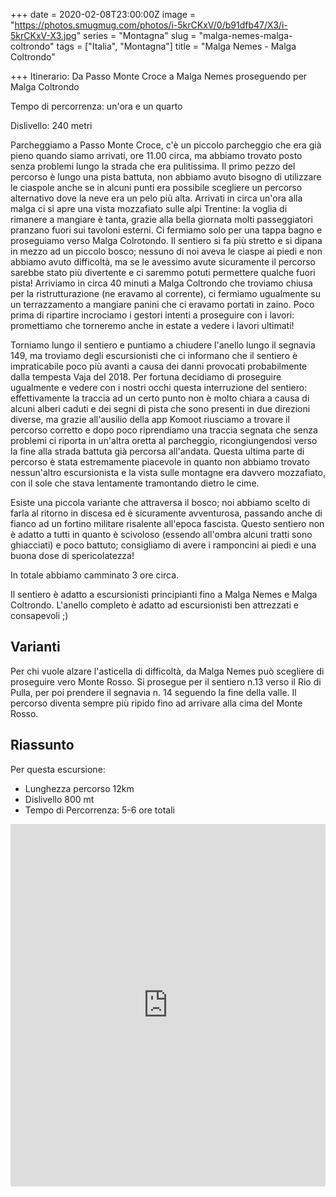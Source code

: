 +++
date = 2020-02-08T23:00:00Z
image = "https://photos.smugmug.com/photos/i-5krCKxV/0/b91dfb47/X3/i-5krCKxV-X3.jpg"
series = "Montagna"
slug = "malga-nemes-malga-coltrondo"
tags = ["Italia", "Montagna"]
title = "Malga Nemes - Malga Coltrondo"

+++
Itinerario: Da Passo Monte Croce a Malga Nemes proseguendo per Malga Coltrondo

Tempo di percorrenza: un'ora e un quarto

Dislivello: 240 metri

Parcheggiamo a Passo Monte Croce, c'è un piccolo parcheggio che era già pieno quando siamo arrivati, ore 11.00 circa, ma abbiamo trovato posto senza problemi lungo la strada che era pulitissima. Il primo pezzo del percorso è lungo una pista battuta, non abbiamo avuto bisogno di utilizzare le ciaspole anche se in alcuni punti era possibile scegliere un percorso alternativo dove la neve era un pelo più alta. Arrivati in circa un'ora alla malga ci si apre una vista mozzafiato sulle alpi Trentine: la voglia di rimanere a mangiare è tanta, grazie alla bella giornata molti passeggiatori pranzano fuori sui tavoloni esterni. Ci fermiamo solo per una tappa bagno e proseguiamo verso Malga Colrotondo. Il sentiero si fa più stretto e si dipana in mezzo ad un piccolo bosco; nessuno di noi aveva le ciaspe ai piedi e non abbiamo avuto difficoltà, ma se le avessimo avute sicuramente il percorso sarebbe stato più divertente e ci saremmo potuti permettere qualche fuori pista! Arriviamo in circa 40 minuti a Malga Coltrondo che troviamo chiusa per la ristrutturazione (ne eravamo al corrente), ci fermiamo ugualmente su un terrazzamento a mangiare panini che ci eravamo portati in zaino. Poco prima di ripartire incrociamo i gestori intenti a proseguire con i lavori: promettiamo che torneremo anche in estate a vedere i lavori ultimati!

Torniamo lungo il sentiero e puntiamo a chiudere l'anello lungo il segnavia 149, ma troviamo degli escursionisti che ci informano che il sentiero è impraticabile poco più avanti a causa dei danni provocati probabilmente dalla tempesta Vaja del 2018. Per fortuna decidiamo di proseguire ugualmente e vedere con i nostri occhi questa interruzione del sentiero: effettivamente la traccia ad un certo punto non è molto chiara a causa di alcuni alberi caduti e dei segni di pista che sono presenti in due direzioni diverse, ma grazie all'ausilio della app Komoot riusciamo a trovare il percorso corretto e dopo poco riprendiamo una traccia segnata che senza problemi ci riporta in un'altra oretta al parcheggio, ricongiungendosi verso la fine alla strada battuta già percorsa all'andata. Questa ultima parte di percorso è stata estremamente piacevole in quanto non abbiamo trovato nessun'altro escursionista e la vista sulle montagne era davvero mozzafiato, con il sole che stava lentamente tramontando dietro le cime.

Esiste una piccola variante che attraversa il bosco;  noi abbiamo scelto di farla al ritorno in discesa ed è sicuramente avventurosa, passando anche di fianco ad un fortino militare risalente all'epoca fascista. Questo sentiero non è adatto a tutti in quanto è scivoloso (essendo all'ombra alcuni tratti sono ghiacciati) e poco battuto; consigliamo di avere i ramponcini ai piedi e una buona dose di spericolatezza!

In totale abbiamo camminato 3 ore circa.

Il sentiero è adatto a escursionisti principianti fino a Malga Nemes e Malga Coltrondo. L'anello completo è adatto ad escursionisti ben attrezzati e consapevoli ;)

## Varianti

Per chi vuole alzare l'asticella di difficoltà, da Malga Nemes può scegliere di proseguire vero Monte Rosso. Si prosegue per il sentiero n.13 verso il Rio di Pulla, per poi prendere il segnavia n. 14 seguendo la fine della valle. Il percorso diventa sempre più ripido fino ad arrivare alla cima del Monte Rosso.

## Riassunto

Per questa escursione:

* Lunghezza percorso 12km
* Dislivello 800 mt
* Tempo di Percorrenza: 5-6 ore totali

<iframe src="https://www.komoot.com/tour/112856515/embed?profile=1" width="100%" height="580" frameborder="0" scrolling="no"></iframe>
